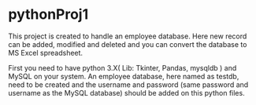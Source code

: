 # pythonProj1

This project is created to handle an employee database. 
Here new record can be added, modified and deleted and you can convert the database to MS Excel spreadsheet.

First you need to have python 3.X( Lib: Tkinter, Pandas, mysqldb ) and MySQL on your system. 
An employee database, here named as testdb, need to be created and the username and password (same password and username as the MySQL database) 
should be added on this python files. 
